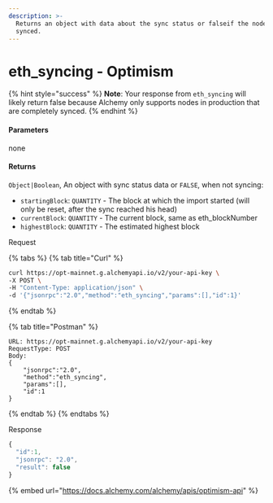```yaml
---
description: >-
  Returns an object with data about the sync status or falseif the node is fully
  synced.
---
```


# eth\_syncing - Optimism

{% hint style="success" %}
**Note**: Your response from `eth_syncing` will likely return false because Alchemy only supports nodes in production that are completely synced.
{% endhint %}

#### **Parameters**

none

#### **Returns**

`Object|Boolean`, An object with sync status data or `FALSE`, when not syncing:

* `startingBlock`: `QUANTITY` - The block at which the import started (will only be reset, after the sync reached his head)
* `currentBlock`: `QUANTITY` - The current block, same as eth\_blockNumber
* `highestBlock`: `QUANTITY` - The estimated highest block

Request

{% tabs %}
{% tab title="Curl" %}
```bash
curl https://opt-mainnet.g.alchemyapi.io/v2/your-api-key \
-X POST \
-H "Content-Type: application/json" \
-d '{"jsonrpc":"2.0","method":"eth_syncing","params":[],"id":1}'
```
{% endtab %}

{% tab title="Postman" %}
```http
URL: https://opt-mainnet.g.alchemyapi.io/v2/your-api-key
RequestType: POST
Body: 
{
    "jsonrpc":"2.0",
    "method":"eth_syncing",
    "params":[],
    "id":1
}
```
{% endtab %}
{% endtabs %}

Response

```javascript
{
  "id":1,
  "jsonrpc": "2.0",
  "result": false
}
```

{% embed url="https://docs.alchemy.com/alchemy/apis/optimism-api" %}
